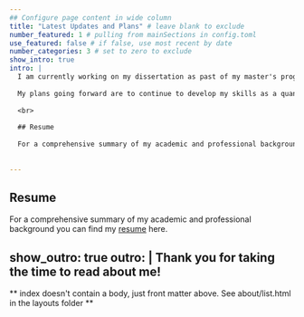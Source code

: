 ```yaml
---
## Configure page content in wide column
title: "Latest Updates and Plans" # leave blank to exclude
number_featured: 1 # pulling from mainSections in config.toml
use_featured: false # if false, use most recent by date
number_categories: 3 # set to zero to exclude
show_intro: true
intro: |
  I am currently working on my dissertation as past of my master's programme.  I am investigating the use of machine learning techniques - such as k-means clustering and self-organising maps - in predicting the survival capacity of mutual funds.
  
  My plans going forward are to continue to develop my skills as a quantitative analysts.  I aim to continue my research into the applications of machine learning techniques in investment management by pursuing PhD study in North America.
  
  <br>
  
  ## Resume
  
  For a comprehensive summary of my academic and professional background you can find my [resume](https://www.johnrobininston.com/resume/) here.
  
  
---  
```

  
## Resume

For a comprehensive summary of my academic and professional background you can find my [resume](https://www.johnrobininston.com/resume/) here.

show_outro: true
outro: |
  <i class="fas fa-glass-cheers pr2"></i>Thank you for taking the time to read about me!
---

** index doesn't contain a body, just front matter above.
See about/list.html in the layouts folder **